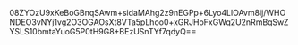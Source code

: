 08ZYOzU9xKeBoGBnqSAwm+sidaMAhg2z9nEGPp+6Lyo4LlOAvm8ij/WHONDEO3vNYj1vg2O3OGAOsXt8VTa5pLhoo0+xGRJHoFxGWq2U2nRmBqSwZYSLS10bmtaYuoG5P0tH9G8+BEzUSnTYf7qdyQ==
